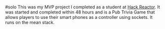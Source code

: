 #solo
This was my MVP project I completed as a student at [Hack Reactor](http://hackreactor.com). It was started and completed within 48 hours and is a Pub Trivia Game that allows players to use their smart phones as a controller using sockets. It runs on the mean stack.
